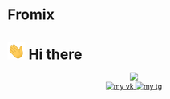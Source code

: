 # Fromix
# <img src="wave.gif" width="35"/> Hi there 
<link rel="stylesheet" href="style.css">
<div id="header" align="center" style="border-radius: 50px">
  <img src="giphy.gif" width="200" />
  <div id="badges">
  <a class="vk" href="vk.com/fromix13387">
    <img src="https://img.shields.io/badge/Telegram-icon?style=flat&logo=telegram&labelColor=%234a4a5b&color=%234a4a5b" alt="my vk" width="200" height="30"/>
  </a>
  <a href="https://t.me/fromix13387">
    <img src="https://img.shields.io/badge/Fromix-icon?style=flat&logo=vk&labelColor=%23337891&color=%23337891" alt="my tg"  width="200" height="30"/>
  </a>
  
</div>
</div>


